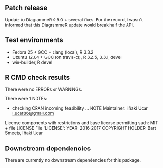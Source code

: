 ## Patch release

Update to DiagrammeR 0.9.0 + several fixes. For the record, I wasn't informed that this DiagrammeR update would break half the API.

## Test environments

* Fedora 25 + GCC + clang (local), R 3.3.2
* Ubuntu 12.04 + GCC (on travis-ci), R 3.2.5, 3.3.1, devel
* win-builder, R devel

## R CMD check results

There were no ERRORs or WARNINGs.

There were 1 NOTEs:

* checking CRAN incoming feasibility ... NOTE
Maintainer: ‘Iñaki Ucar <i.ucar86@gmail.com>’

License components with restrictions and base license permitting such:
  MIT + file LICENSE
File 'LICENSE':
  YEAR: 2016-2017
  COPYRIGHT HOLDER: Bart Smeets, Iñaki Ucar

## Downstream dependencies

There are currently no downstream dependencies for this package.
